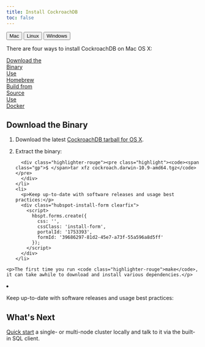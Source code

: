 ```yaml
---
title: Install CockroachDB
toc: false
---
```

<!-- This page must be in html, not markdown. To get the html, serve up install-cockroachdb-in-md.md, view page source, and paste the relevant bits here (only steps, not headings). -->

<script>
$(document).ready(function(){
    
    //detect os and display corresponding tab by default
    if (navigator.appVersion.indexOf("Mac")!=-1) { 
        $('#os-tabs').find('button').removeClass('current');
        $('#mac').addClass('current');
        toggleMac(); 
    }
    if (navigator.appVersion.indexOf("Linux")!=-1) { 
        $('#os-tabs').find('button').removeClass('current');
        $('#linux').addClass('current');
        toggleLinux(); 
    }
    if (navigator.appVersion.indexOf("Win")!=-1) { 
        $('#os-tabs').find('button').removeClass('current');
        $('#windows').addClass('current');
        toggleWindows(); 
    }

    var install_option = $('.install-option'), 
        install_button = $('.install-button');

    install_button.on('click', function(e){
      e.preventDefault();
      var hash = $(this).prop("hash");

      install_button.removeClass('current');
      $(this).addClass('current');
      install_option.hide();
      $(hash).show();

    });

    //handle click event for os-tab buttons
    $('#os-tabs').on('click', 'button', function(){
        $('#os-tabs').find('button').removeClass('current');
        $(this).addClass('current');

        if($(this).is('#mac')){ toggleMac(); }
        if($(this).is('#linux')){ toggleLinux(); }
        if($(this).is('#windows')){ toggleWindows(); }
    });

    function toggleMac(){
        $(".mac-button:first").trigger('click');
        $("#macinstall").show();
        $("#linuxinstall").hide();
        $("#windowsinstall").hide();
    }

    function toggleLinux(){
        $(".linux-button:first").trigger('click');
        $("#linuxinstall").show();
        $("#macinstall").hide();
        $("#windowsinstall").hide();
    }

    function toggleWindows(){
        $("#windowsinstall").show();
        $("#macinstall").hide();
        $("#linuxinstall").hide(); 
    }
});
</script>

<div id="os-tabs" class="clearfix">
    <button id="mac" class="current" data-eventcategory="buttonClick" data-eventaction="doc" data-eventlabel="mac">Mac</button>
    <button id="linux" data-eventcategory="buttonClick" data-eventaction="doc" data-eventlabel="linux">Linux</button>
    <button id="windows" data-eventcategory="buttonClick" data-eventaction="doc" data-eventlabel="windows">Windows</button>
</div>

<div id="macinstall">
<p>There are four ways to install CockroachDB on Mac OS X:</p>

<div id="mac-installs" class="clearfix">
<a href="#download-the-binary" class="install-button mac-button current" data-eventcategory="buttonClick" data-eventaction="doc" data-eventlabel="mac-binary">Download the <div class="c2a">Binary</div></a>
<a href="#use-homebrew" class="install-button mac-button" data-eventcategory="buttonClick" data-eventaction="doc" data-eventlabel="mac-homebrew">Use <div class="c2a">Homebrew</div></a>
<a href="#build-from-source" class="install-button mac-button" data-eventcategory="buttonClick" data-eventaction="doc" data-eventlabel="mac-source">Build from <div class="c2a">Source</div></a>
<a href="#use-docker" class="install-button mac-button" data-eventcategory="buttonClick" data-eventaction="doc" data-eventlabel="mac-docker">Use <div class="c2a">Docker</div></a>
</div>

<div id="download-the-binary" class="install-option">
<script charset="utf-8" type="text/javascript" src="//js.hsforms.net/forms/v2.js"></script>
  <h2>Download the Binary</h2>

  <ol>
    <li>
      <p>Download the latest <a href="https://binaries.cockroachdb.com/cockroach.darwin-10.9-amd64.tgz">CockroachDB tarball for OS X</a>.</p>
    </li>
    <li>
      <p>Extract the binary:</p>

      <div class="highlighter-rouge"><pre class="highlight"><code><span class="gp">$ </span>tar xfz cockroach.darwin-10.9-amd64.tgz</code></pre>
      </div>
    </li>
    <li>
      <p>Keep up-to-date with software releases and usage best practices:</p>
      <div class="hubspot-install-form clearfix">
        <script>
          hbspt.forms.create({ 
            css: '',
            cssClass: 'install-form',
            portalId: '1753393',
            formId: '39686297-81d2-45e7-a73f-55a596a8d5ff'
          });
        </script>
      </div>
    </li>
  </ol>
</div>

<div id="use-homebrew" class="install-option" style="display: none;">
  <h2>Use Homebrew</h2>

  <ol>
    <li>
      <p><a href="http://brew.sh/">Install Homebrew</a>.</p>
    </li>
    <li>
      <p>Run our brew recipe to install dependencies, get the CockroachDB code, and build the CockroachDB binary:</p>

      <div class="highlighter-rouge"><pre class="highlight"><code>brew install https://raw.githubusercontent.com/cockroachdb/cockroach/master/build/cockroach.rb</code></pre>
      </div>
    </li>
    <li>
      <p>Keep up-to-date with software releases and usage best practices:</p>
      <div class="hubspot-install-form clearfix">
        <script>
          hbspt.forms.create({ 
            css: '',
            cssClass: 'install-form',
            portalId: '1753393',
            formId: '39686297-81d2-45e7-a73f-55a596a8d5ff'
          });
        </script>
      </div>
    </li>
  </ol>
</div>
<div id="build-from-source" class="install-option" style="display: none;">
<h2>Build from Source</h2>
<ol>
  <li>
    <p>Make sure you have the following prerequisites:</p>

    <ul>
      <li>
        <p>A C++ compiler that supports C++11 (GCC 4.9+ and clang 3.6+ are known to work). On Mac OS X, Xcode should suffice.</p>
      </li>
      <li>
        <p>A <a href="http://golang.org/doc/code.html">Go environment</a> with a 64-bit version of Go 1.6. You can download the <a href="https://golang.org/dl/">Go binary</a> directly from the official site. Be sure to set the <code class="highlighter-rouge">$GOPATH</code> and <code class="highlighter-rouge">$PATH</code> environment variables as described <a href="https://golang.org/doc/code.html#GOPATH">here</a>.</p>
      </li>
      <li>
        <p>Git 1.8+</p>
      </li>
    </ul>
  </li>
  <li>
    <p>Get the CockroachDB code:</p>

    <div class="highlighter-rouge"><pre class="highlight"><code><span class="gp">$ </span>go get -d github.com/cockroachdb/cockroach</code></pre>
    </div>
  </li>
  <li>
    <p>Compile the CockroachDB binary:</p>

    <div class="highlighter-rouge"><pre class="highlight"><code><span class="gp">$ </span><span class="nb">cd</span> <span class="nv">$GOPATH</span>/src/github.com/cockroachdb/cockroach
<span class="gp">$ </span>make build</code></pre>
    </div>

    <p>The first time you run <code class="highlighter-rouge">make</code>, it can take awhile to download and install various dependencies.</p>
  </li>
  <li>
    <p>Keep up-to-date with software releases and usage best practices:</p>
    <div class="hubspot-install-form clearfix">
      <script>
        hbspt.forms.create({ 
          css: '',
          cssClass: 'install-form',
          portalId: '1753393',
          formId: '39686297-81d2-45e7-a73f-55a596a8d5ff'
        });
      </script>
    </div>
  </li>
</ol>
</div>
<div id="use-docker" class="install-option" style="display: none;">
<h2>Use Docker</h2>

<ol>
  <li>
    <p><a href="https://docs.docker.com/mac/step_one/">Install Docker</a>.</p>
  </li>
  <li>
    <p>Open <strong>Launchpad</strong> and start the <strong>Docker Quickstart Terminal</strong>. This opens a new shell, creates and starts a default Docker virtual machine (VM), and points the terminal environment to this VM.</p>
  </li>
  <li>
    <p>In the shell, pull the official CockroachDB image from <a href="https://hub.docker.com/r/cockroachdb/cockroach/">Docker Hub</a>:</p>

    <div class="highlighter-rouge"><pre class="highlight"><code><span class="gp">$ </span>docker pull cockroachdb/cockroach</code></pre>
    </div>
  </li>
  <li>
    <p>Start a new Docker container and load the CockroachDB image into it:</p>

    <div class="highlighter-rouge"><pre class="highlight"><code><span class="gp">$ </span>docker run -t -i cockroachdb/cockroach shell</code></pre>
    </div>
  </li>
  <li>
    <p>Keep up-to-date with software releases and usage best practices:</p>
    <div class="hubspot-install-form clearfix">
      <script>
        hbspt.forms.create({ 
          css: '',
          cssClass: 'install-form',
          portalId: '1753393',
          formId: '39686297-81d2-45e7-a73f-55a596a8d5ff'
        });
      </script>
    </div>
  </li>
</ol>
</div>
<h2 id="whats-next">What's Next</h2>

<p><a href="start-a-cluster.html">Quick start</a> a single- or multi-node cluster locally and talk to it via the built-in SQL client.</p>
</div>

<div id="linuxinstall" style="display: none;">
<p>There are three ways to install CockroachDB on Linux:</p>

<div id="linux-installs" class="clearfix">    
<a href="#download-the-binary-linux" class="install-button linux-button current" data-eventcategory="buttonClick" data-eventaction="doc" data-eventlabel="linux-binary">Download the <div class="c2a">Binary</div></a>
<a href="#build-from-source-linux" class="install-button linux-button" data-eventcategory="buttonClick" data-eventaction="doc" data-eventlabel="linux-source">Build from <div class="c2a">Source</div></a>
<a href="#use-docker-linux" class="install-button linux-button" data-eventcategory="buttonClick" data-eventaction="doc" data-eventlabel="linux-docker">Use <div class="c2a">Docker</div></a>
</div>

<div id="download-the-binary-linux" class="install-option"> 
  <h2>Download the Binary</h2>

  <ol>
    <li>
      <p>Download the latest <a href="https://binaries.cockroachdb.com/cockroach.linux-amd64.tgz">CockroachDB tarball for Linux</a>.</p>
    </li>
    <li>
      <p>Extract the binary:</p>

      <div class="highlighter-rouge"><pre class="highlight"><code><span class="gp">$ </span>tar xfz cockroach.linux-amd64.tgz</code></pre>
      </div>
    </li>
    <li>
      <p>Keep up-to-date with software releases and usage best practices:</p>
      <div class="hubspot-install-form clearfix">
        <script>
          hbspt.forms.create({ 
            css: '',
            cssClass: 'install-form',
            portalId: '1753393',
            formId: '39686297-81d2-45e7-a73f-55a596a8d5ff'
          });
        </script>
      </div>
    </li>
  </ol>
</div>
<div id="build-from-source-linux" class="install-option" style="display: none;">
<h2>Build from Source</h2>

<ol>
  <li>
    <p>Make sure you have the following prerequisites:</p>

    <ul>
      <li>
        <p>A C++ compiler that supports C++11 (GCC 4.9+ and clang 3.6+ are known to work).</p>
      </li>
      <li>
        <p>A <a href="http://golang.org/doc/code.html">Go environment</a> with a 64-bit version of Go 1.6. You can download the <a href="https://golang.org/dl/">Go binary</a> directly from the official site. Be sure to set the <code class="highlighter-rouge">$GOPATH</code> and <code class="highlighter-rouge">$PATH</code> environment variables as described <a href="https://golang.org/doc/code.html#GOPATH">here</a>.</p>
      </li>
      <li>
        <p>Git 1.8+</p>
      </li>
    </ul>
  </li>
  <li>
    <p>Get the CockroachDB code:</p>

    <div class="highlighter-rouge"><pre class="highlight"><code><span class="gp">$ </span>go get -d github.com/cockroachdb/cockroach</code></pre></div>
  </li>
  <li>
    <p>Compile the CockroachDB binary:</p>

    <div class="highlighter-rouge"><pre class="highlight"><code><span class="gp">$ </span><span class="nb">cd</span> <span class="nv">$GOPATH</span>/src/github.com/cockroachdb/cockroach <span class="gp">$ </span>make build</code></pre></div>

    <p>The first time you run <code class="highlighter-rouge">make</code>, it can take awhile to download and install various dependencies.</p>
  </li>
  <li>
      <p>Keep up-to-date with software releases and usage best practices:</p>
      <div class="hubspot-install-form clearfix">
        <script>
          hbspt.forms.create({ 
            css: '',
            cssClass: 'install-form',
            portalId: '1753393',
            formId: '39686297-81d2-45e7-a73f-55a596a8d5ff'
          });
        </script>
      </div>
    </li>
</ol>
</div>
<div id="use-docker-linux" class="install-option" style="display: none;">
<h2>Use Docker</h2>

<ol>
  <li>
    <p><a href="https://docs.docker.com/engine/installation/linux/ubuntulinux/">Install Docker</a>.</p>
  </li>
  <li>
    <p>If you don’t already have the Docker daemon running in the background, run:</p>

    <div class="highlighter-rouge"><pre class="highlight"><code><span class="gp">$ </span>sudo docker -d &amp;</code></pre>
    </div>

    <div class="bs-callout bs-callout-info"> On Linux, Docker needs sudo privileges.</div>
  </li>
  <li>
    <p>Pull the official CockroachDB image from <a href="https://hub.docker.com/r/cockroachdb/cockroach/">Docker Hub</a>:</p>

    <div class="highlighter-rouge"><pre class="highlight"><code><span class="gp">$ </span>sudo docker pull cockroachdb/cockroach</code></pre>
    </div>
  </li>
  <li>
    <p>Start a new Docker container and load the CockroachDB image into it:</p>

    <div class="highlighter-rouge"><pre class="highlight"><code><span class="gp">$ </span>sudo docker run -t -i cockroachdb/cockroach shell</code></pre>
    </div>
  </li>
  <li>
    <p>Keep up-to-date with software releases and usage best practices:</p>
    <div class="hubspot-install-form clearfix">
      <script>
        hbspt.forms.create({ 
          css: '',
          cssClass: 'install-form',
          portalId: '1753393',
          formId: '39686297-81d2-45e7-a73f-55a596a8d5ff'
        });
      </script>
    </div>
  </li>
</ol>
</div>
<h2 id="whats-next">What's Next</h2>

<p><a href="start-a-cluster.html">Quick start</a> a single- or multi-node cluster locally and talk to it via the built-in SQL client.</p>
</div>

<div id="windowsinstall" style="display: none;">
<p>At this time, it's possible to run CockroachDB on Windows only from within a Docker container, which is a stripped-to-basics version of a Linux operating system. 

<ol>
  <li>
    <p><a href="https://docs.docker.com/engine/installation/windows/">Install Docker</a>.</p>
  </li>
  <li>
    <p>Start the <strong>Docker Quickstart Terminal</strong>. This opens a new shell, creates and starts a default Docker virtual machine (VM), and points the terminal environment to this VM.</p>
  </li>
  <li>
    <p>In the shell, pull the official CockroachDB image from <a href="https://hub.docker.com/r/cockroachdb/cockroach/">Docker Hub</a>:</p>

    <div class="highlighter-rouge"><pre class="highlight"><code><span class="gp">$ </span>docker pull cockroachdb/cockroach</code></pre>
    </div>
  </li>
  <li>
    <p>Start a new Docker container and load the CockroachDB image into it:</p>

    <div class="highlighter-rouge"><pre class="highlight"><code><span class="gp">$ </span>docker run -t -i cockroachdb/cockroach shell</code></pre>
    </div>
  </li>
  <li>
    <p>Keep up-to-date with software releases and usage best practices:</p>
    <div class="hubspot-install-form clearfix">
      <script>
        hbspt.forms.create({ 
          css: '',
          cssClass: 'install-form',
          portalId: '1753393',
          formId: '39686297-81d2-45e7-a73f-55a596a8d5ff'
        });
      </script>
    </div>
  </li>
</ol>

<h2 id="whats-next">What's Next</h2>

<p><a href="start-a-cluster.html">Quick start</a> a single- or multi-node cluster locally and talk to it via the built-in SQL client.</p>
</div>